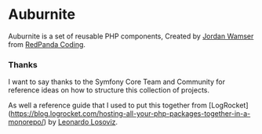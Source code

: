 # Auburnite

Auburnite is a set of reusable PHP components, Created by
[Jordan Wamser](https://github.com/jmwamser)
from [RedPanda Coding](https://github.com/redpandacoding).

### Thanks
I want to say thanks to the Symfony Core Team and Community for reference ideas
on how to structure this collection of projects.

As well a reference guide that I used to put this together from [LogRocket]
(https://blog.logrocket.com/hosting-all-your-php-packages-together-in-a-monorepo/)
by [Leonardo Losoviz](https://blog.logrocket.com/author/leonardolosoviz/).

